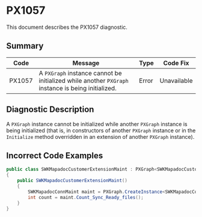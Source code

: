 # PX1057
This document describes the PX1057 diagnostic.

## Summary

| Code   | Message                                                                                           | Type  | Code Fix    | 
| ------ | ------------------------------------------------------------------------------------------------- | ----- | ----------- | 
| PX1057 | A `PXGraph` instance cannot be initialized while another `PXGraph` instance is being initialized. | Error | Unavailable |

## Diagnostic Description
A `PXGraph` instance cannot be initialized while another `PXGraph` instance is being initialized (that is, in constructors of another `PXGraph` instance or in the `Initialize` method overridden in an extension of another `PXGraph` instance).

## Incorrect Code Examples

```C#
public class SWKMapadocCustomerExtensionMaint : PXGraph<SWKMapadocCustomerExtensionMaint>
{
    public SWKMapadocCustomerExtensionMaint()
    {
        SWKMapadocConnMaint maint = PXGraph.CreateInstance<SWKMapadocConnMaint>();
        int count = maint.Count_Sync_Ready_files();
    }
}
```